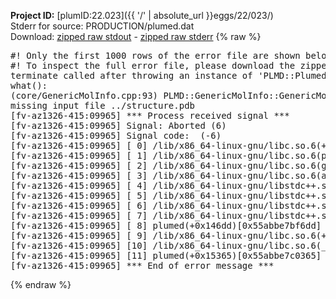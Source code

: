 **Project ID:** [plumID:22.023]({{ '/' | absolute_url }}eggs/22/023/)  
Stderr for source:  PRODUCTION/plumed.dat   
Download: [zipped raw stdout](plumed.dat.plumed.stdout.txt.zip) - [zipped raw stderr](plumed.dat.plumed.stderr.txt.zip) 
{% raw %}
<pre>
#! Only the first 1000 rows of the error file are shown below
#! To inspect the full error file, please download the zipped raw stderr file above
terminate called after throwing an instance of 'PLMD::Plumed::ExceptionError'
what():
(core/GenericMolInfo.cpp:93) PLMD::GenericMolInfo::GenericMolInfo(const PLMD::ActionOptions&)
missing input file ../structure.pdb
[fv-az1326-415:09965] *** Process received signal ***
[fv-az1326-415:09965] Signal: Aborted (6)
[fv-az1326-415:09965] Signal code:  (-6)
[fv-az1326-415:09965] [ 0] /lib/x86_64-linux-gnu/libc.so.6(+0x45330)[0x7f5bcfc45330]
[fv-az1326-415:09965] [ 1] /lib/x86_64-linux-gnu/libc.so.6(pthread_kill+0x11c)[0x7f5bcfc9eb2c]
[fv-az1326-415:09965] [ 2] /lib/x86_64-linux-gnu/libc.so.6(gsignal+0x1e)[0x7f5bcfc4527e]
[fv-az1326-415:09965] [ 3] /lib/x86_64-linux-gnu/libc.so.6(abort+0xdf)[0x7f5bcfc288ff]
[fv-az1326-415:09965] [ 4] /lib/x86_64-linux-gnu/libstdc++.so.6(+0xa5ff5)[0x7f5bd00a5ff5]
[fv-az1326-415:09965] [ 5] /lib/x86_64-linux-gnu/libstdc++.so.6(+0xbb0da)[0x7f5bd00bb0da]
[fv-az1326-415:09965] [ 6] /lib/x86_64-linux-gnu/libstdc++.so.6(_ZSt10unexpectedv+0x0)[0x7f5bd00a5a55]
[fv-az1326-415:09965] [ 7] /lib/x86_64-linux-gnu/libstdc++.so.6(+0xa5a6f)[0x7f5bd00a5a6f]
[fv-az1326-415:09965] [ 8] plumed(+0x146dd)[0x55abbe7bf6dd]
[fv-az1326-415:09965] [ 9] /lib/x86_64-linux-gnu/libc.so.6(+0x2a1ca)[0x7f5bcfc2a1ca]
[fv-az1326-415:09965] [10] /lib/x86_64-linux-gnu/libc.so.6(__libc_start_main+0x8b)[0x7f5bcfc2a28b]
[fv-az1326-415:09965] [11] plumed(+0x15365)[0x55abbe7c0365]
[fv-az1326-415:09965] *** End of error message ***
</pre>
{% endraw %}
